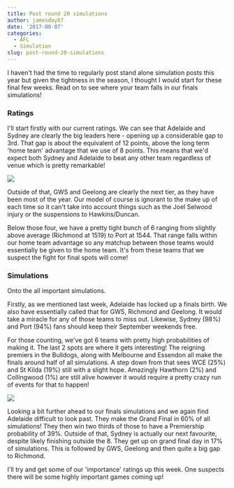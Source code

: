 ```yaml
---
title: Post round 20 simulations
author: jamesday87
date: '2017-08-07'
categories:
  - AFL
  - Simulation
slug: post-round-20-simulations
---
```


I haven't had the time to regularly post stand alone simulation posts this year but given the tightness in the season, I thought I would start for these final few weeks. Read on to see where your team falls in our finals simulations!

<!-- more -->

### Ratings

I'll start firstly with our current ratings. We can see that Adelaide and Sydney are clearly the big leaders here - opening up a considerable gap to 3rd. That gap is about the equivalent of 12 points, above the long term 'home team' advantage that we use of 8 points. This means that we'd expect both Sydney and Adelaide to beat any other team regardless of venue which is pretty remarkable!

[
![](http://plussixoneblog.com/wp-content/uploads/2017/08/ratings_plot-1-2.png)](http://plussixoneblog.com/wp-content/uploads/2017/08/ratings_plot-1-2.png)

[
](http://plussixoneblog.com/wp-content/uploads/2017/08/afl_m_pred.png)Outside of that, GWS and Geelong are clearly the next tier, as they have been most of the year. Our model of course is ignorant to the make up of each time so it can't take into account things such as the Joel Selwood injury or the suspensions to Hawkins/Duncan.

Below those four, we have a pretty tight bunch of 6 ranging from slightly above average (Richmond at 1519) to Port at 1544. That range falls within our home team advantage so any matchup between those teams would essentially be given to the home team. It's from these teams that we suspect the fight for final spots will come!

### Simulations

Onto the all important simulations.

Firstly, as we mentioned last week, Adelaide has locked up a finals birth. We also have essentially called that for GWS, Richmond and Geelong. It would take a miracle for any of those teams to miss out. Likewise, Sydney (98%) and Port (94%) fans should keep their September weekends free.

For those counting, we've got 6 teams with pretty high probabilities of making it. The last 2 spots are where it gets interesting! The reigning premiers in the Bulldogs, along with Melbourne and Essendon all make the finals around half of all simulations. A step down from that sees WCE (25%) and St Kilda (19%) still with a slight hope. Amazingly Hawthorn (2%) and Collingwood (1%) are still alive however it would require a pretty crazy run of events for that to happen!

![](http://plussixoneblog.com/wp-content/uploads/2017/08/simSeas-1024x702.png)

Looking a bit further ahead to our finals simulations and we again find Adelaide difficult to look past. They make the Grand Final in 60% of all simulations! They then win two thirds of those to have a Premiership probability of 39%. Outside of that, Sydney is actually our next favourite, despite likely finishing outside the 8. They get up on grand final day in 17% of simulations. This is followed by GWS, Geelong and then quite a big gap to Richmond.

I'll try and get some of our 'importance' ratings up this week. One suspects there will be some highly important games coming up!
